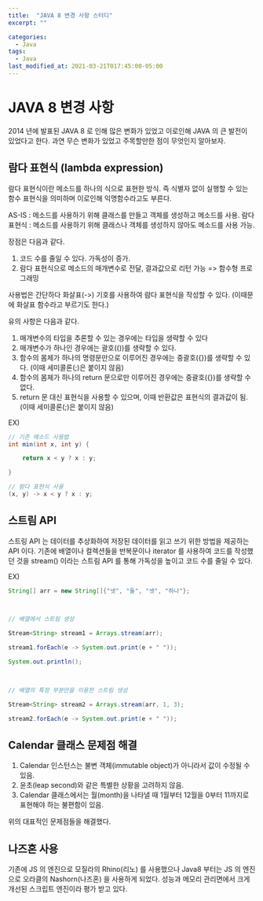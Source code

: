 ```yaml
---
title:  "JAVA 8 변경 사항 스터디"
excerpt: ""

categories:
  - Java
tags:
  - Java
last_modified_at: 2021-03-21T017:45:00-05:00
---
```

# JAVA 8 변경 사항

2014 년에 발표된 JAVA 8 로 인해 많은 변화가 있었고 이로인해 JAVA 의 큰 발전이 있었다고 한다.
과연 무슨 변화가 있었고 주목할만한 점이 무엇인지 알아보자.


## 람다 표현식 (lambda expression)

람다 표현식이란 메소드를 하나의 식으로 표현한 방식.
즉 식별자 없이 실행할 수 있는 함수 표현식을 의미하며 이로인해 익명함수라고도 부른다.

AS-IS : 메소드를 사용하기 위해 클래스를 만들고 객체를 생성하고 메소드를 사용.
람다 표현식 : 메소드를 사용하기 위해 클래스나 객체를 생성하지 않아도 메소드를 사용 가능.

장점은 다음과 같다.
1. 코드 수를 줄일 수 있다. 가독성이 증가.
2. 람다 표현식으로 메소드의 매개변수로 전달, 결과값으로 리턴 가능 => 함수형 프로그래밍


사용법은 간단하다 화살표(->) 기호를 사용하여 람다 표현식을 작성할 수 있다. (이때문에 화살표 함수라고 부르기도 한다.)

유의 사항은 다음과 같다.
1. 매개변수의 타입을 추론할 수 있는 경우에는 타입을 생략할 수 있다
2. 매개변수가 하나인 경우에는 괄호(())를 생략할 수 있다.
3. 함수의 몸체가 하나의 명령문만으로 이루어진 경우에는 중괄호({})를 생략할 수 있다. (이때 세미콜론(;)은 붙이지 않음)
4. 함수의 몸체가 하나의 return 문으로만 이루어진 경우에는 중괄호({})를 생략할 수 없다.
5. return 문 대신 표현식을 사용할 수 있으며, 이때 반환값은 표현식의 결과값이 됨. (이때 세미콜론(;)은 붙이지 않음)

EX)
```java
// 기존 메소드 사용법
int min(int x, int y) {

    return x < y ? x : y;

}

// 람다 표현식 사용
(x, y) -> x < y ? x : y;
```


## 스트림 API

스트링 API 는 데이터를 추상화하여 저장된 데이터를 읽고 쓰기 위한 방법을 제공하는 API 이다.
기존에 배열이나 컬렉션들을 반복문이나 iterator 를 사용하여 코드를 작성했던 것을
stream() 이라는 스트림 API 를 통해 가독성을 높이고 코드 수를 줄일 수 있다.

EX)
```java
String[] arr = new String[]{"넷", "둘", "셋", "하나"};

 

// 배열에서 스트림 생성

Stream<String> stream1 = Arrays.stream(arr);

stream1.forEach(e -> System.out.print(e + " "));

System.out.println();

 

// 배열의 특정 부분만을 이용한 스트림 생성

Stream<String> stream2 = Arrays.stream(arr, 1, 3);

stream2.forEach(e -> System.out.print(e + " "));
```


## Calendar 클래스 문제점 해결

1. Calendar 인스턴스는 불변 객체(immutable object)가 아니라서 값이 수정될 수 있음.
2. 윤초(leap second)와 같은 특별한 상황을 고려하지 않음.
3. Calendar 클래스에서는 월(month)을 나타낼 때 1월부터 12월을 0부터 11까지로 표현해야 하는 불편함이 있음.

위의 대표적인 문제점들을 해결했다.


## 나즈혼 사용

기존에 JS 의 엔진으로 모질라의 Rhino(리노) 를 사용했으나
Java8 부터는 JS 의 엔진으로 오라클의 Nashorn(나즈혼) 을 사용하게 되었다.
성능과 메모리 관리면에서 크게 개선된 스크립트 엔진이라 평가 받고 있다.